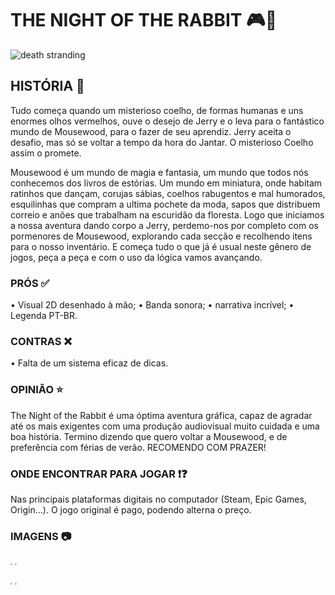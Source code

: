 
# THE NIGHT OF THE RABBIT 🎮🐇

![death stranding](https://cdn2.unrealengine.com/Diesel%2Fproductv2%2Fdeath-stranding%2Fhome%2FEGS_KojimaProductions_DeathStranding_S1-2560x1440-d57b8f430c573292ea8450e5be7f75a4b4e3f015.jpg?h=720&resize=1&w=1280)

## HISTÓRIA 📖

Tudo começa quando um misterioso coelho, de formas humanas e uns enormes olhos vermelhos, ouve o desejo de Jerry e o leva para o fantástico mundo de Mousewood, para o fazer de seu aprendiz. Jerry aceita o desafio, mas só se voltar a tempo da hora do Jantar. O misterioso Coelho assim o promete.

Mousewood é um mundo de magia e fantasia, um mundo que todos nós conhecemos dos livros de estórias. Um mundo em miniatura, onde habitam ratinhos que dançam, corujas sábias, coelhos rabugentos e mal humorados, esquilinhas que compram a ultima pochete da moda, sapos que distribuem correio e anões que trabalham na escuridão da floresta. Logo que iniciamos a nossa aventura dando corpo a Jerry, perdemo-nos por completo com os pormenores de Mousewood, explorando cada secção e recolhendo itens para o nosso inventário. E começa tudo o que já é usual neste gênero de jogos, peça a peça e com o uso da lógica vamos avançando.

### PRÓS ✅

• Visual 2D desenhado à mão;
• Banda sonora;
• narrativa incrível;
• Legenda PT-BR.

### CONTRAS ❌

• Falta de um sistema eficaz de dicas.

### OPINIÃO ⭐

The Night of the Rabbit é uma óptima aventura gráfica, capaz de agradar até os mais exigentes com uma produção audiovisual muito cuidada e uma boa história. Termino dizendo que quero voltar a Mousewood, e de preferência com férias de verão. RECOMENDO COM PRAZER!

### ONDE ENCONTRAR PARA JOGAR ❗❓

Nas principais plataformas digitais no computador (Steam, Epic Games, Origin...). O jogo original é pago, podendo alterna o preço.

### IMAGENS 📷

<img src="https://steamuserimages-a.akamaihd.net/ugc/1635360806018026602/4459B1CCF4C8AE618FEB9CB00DC8A95A1F601A3E/?imw=5000&imh=5000&ima=fit&impolicy=Letterbox&imcolor=%23000000&letterbox=false" style="zoom:20%;"/> <img src="https://steamuserimages-a.akamaihd.net/ugc/1631983171036252759/3F4C50721D36E5A8DCD5D3A6B4A21EDE65BFAEE2/?imw=5000&imh=5000&ima=fit&impolicy=Letterbox&imcolor=%23000000&letterbox=false" style="zoom:20%;"/>

<img src="https://steamuserimages-a.akamaihd.net/ugc/1631983171036275754/157039D06946A48EA2D02FB5F8A7007F4754A962/?imw=5000&imh=5000&ima=fit&impolicy=Letterbox&imcolor=%23000000&letterbox=false" style="zoom:20%;"/> <img src="https://steamuserimages-a.akamaihd.net/ugc/1629731624853864657/2D8A31A1754DB62AFDF2BA3723194708217244C8/?imw=5000&imh=5000&ima=fit&impolicy=Letterbox&imcolor=%23000000&letterbox=false" style="zoom:20%;"/>
